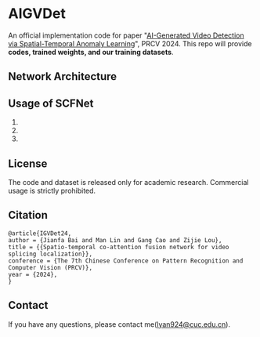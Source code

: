 # AIGVDet
An official implementation code for paper "[AI-Generated Video Detection via Spatial-Temporal Anomaly Learning](https://arxiv.org/abs/2403.16638)", PRCV 2024. This repo will provide <B>codes, trained weights, and our training datasets</B>. 

## Network Architecture

 
## Usage of SCFNet
1.  
2.  
3.  

## License 
The code and dataset is released only for academic research. Commercial usage is strictly prohibited.

## Citation
 ```
@article{IGVDet24,
author = {Jianfa Bai and Man Lin and Gang Cao and Zijie Lou},
title = {{Spatio-temporal co-attention fusion network for video splicing localization}},
conference = {The 7th Chinese Conference on Pattern Recognition and Computer Vision (PRCV)},
year = {2024},
}
```

## Contact
If you have any questions, please contact me(lyan924@cuc.edu.cn).


